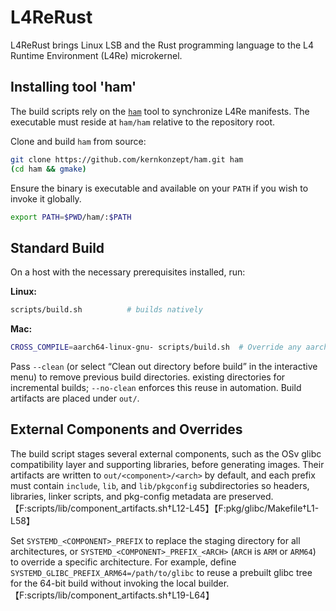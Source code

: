 # L4ReRust

L4ReRust brings Linux LSB and the Rust programming language to the L4 Runtime Environment (L4Re) microkernel.

## Installing tool 'ham'

The build scripts rely on the [`ham`](https://github.com/kernkonzept/ham)
tool to synchronize L4Re manifests. The executable must reside at
`ham/ham` relative to the repository root.

Clone and build `ham` from source:

```bash
git clone https://github.com/kernkonzept/ham.git ham
(cd ham && gmake)
```

Ensure the binary is executable and available on your `PATH` if you wish to
invoke it globally.

```bash
export PATH=$PWD/ham/:$PATH
```

## Standard Build

On a host with the necessary prerequisites installed, run:

**Linux:**
```bash
scripts/build.sh          # builds natively
```

**Mac:**
```bash
CROSS_COMPILE=aarch64-linux-gnu- scripts/build.sh  # Override any aarch64-elf- default.
```

Pass `--clean` (or select “Clean out directory before build” in the interactive
menu) to remove previous build directories. 
existing directories for incremental builds; `--no-clean` enforces this reuse in
automation. Build artifacts are placed under `out/`.

## External Components and Overrides

The build script stages several external components, such as the OSv glibc
compatibility layer and supporting libraries, before generating images. Their
artifacts are written to `out/<component>/<arch>` by default, and each prefix
must contain `include`, `lib`, and `lib/pkgconfig` subdirectories so headers,
libraries, linker scripts, and pkg-config metadata are preserved.【F:scripts/lib/component_artifacts.sh†L12-L45】【F:pkg/glibc/Makefile†L1-L58】

Set `SYSTEMD_<COMPONENT>_PREFIX` to replace the staging directory for all
architectures, or `SYSTEMD_<COMPONENT>_PREFIX_<ARCH>` (`ARCH` is `ARM` or
`ARM64`) to override a specific architecture. For example, define
`SYSTEMD_GLIBC_PREFIX_ARM64=/path/to/glibc` to reuse a prebuilt glibc tree for
the 64-bit build without invoking the local builder.【F:scripts/lib/component_artifacts.sh†L19-L64】

